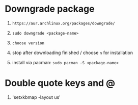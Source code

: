 # Downgrade package

1. `https://aur.archlinux.org/packages/downgrade/`

2. `sudo downgrade <package-name>`

3. `choose version`

4. stop after downloading finished / choose `n` for installation

5. install via pacman: `sudo pacman -S <package-name>`

# Double quote keys and @

1. 'setxkbmap -layout us'
